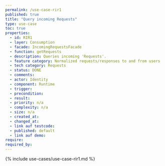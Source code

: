 ```yaml
---
permalink: /use-case-rir1
published: true
title: "Query incoming Requests"
type: use-case
toc: true
properties:
  - id: RIR1
  - layer: Consumption
  - facade: IncomingRequestsFacade
  - function: getRequests
  - description: Queries incoming 'Requests'.
  - feature category: Normalized requests/responses to and from users
  - tech category: Requests
  - status: DONE
  - comments:
  - actor: Identity
  - component: Runtime
  - trigger:
  - precondition:
  - result:
  - priority: n/a
  - complexity: n/a
  - size: n/a
  - created_at:
  - changed_at:
  - link auf testcode:
  - published: default
  - link auf demo:
require:
required_by:
---
```


{% include use-cases/use-case-rir1.md %}
